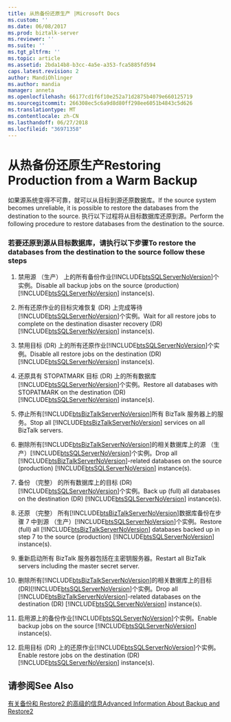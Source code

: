 ```yaml
---
title: 从热备份还原生产 |Microsoft Docs
ms.custom: ''
ms.date: 06/08/2017
ms.prod: biztalk-server
ms.reviewer: ''
ms.suite: ''
ms.tgt_pltfrm: ''
ms.topic: article
ms.assetid: 2bda14b8-b3cc-4a5e-a353-fca5885fd594
caps.latest.revision: 2
author: MandiOhlinger
ms.author: mandia
manager: anneta
ms.openlocfilehash: 66177cd1f6f10e252a71d2875b4079e660125719
ms.sourcegitcommit: 266308ec5c6a9d8d80ff298ee6051b4843c5d626
ms.translationtype: MT
ms.contentlocale: zh-CN
ms.lasthandoff: 06/27/2018
ms.locfileid: "36971358"
---
```

# <a name="restoring-production-from-a-warm-backup"></a><span data-ttu-id="68447-102">从热备份还原生产</span><span class="sxs-lookup"><span data-stu-id="68447-102">Restoring Production from a Warm Backup</span></span>
<span data-ttu-id="68447-103">如果源系统变得不可靠，就可以从目标到源还原数据库。</span><span class="sxs-lookup"><span data-stu-id="68447-103">If the source system becomes unreliable, it is possible to restore the databases from the destination to the source.</span></span> <span data-ttu-id="68447-104">执行以下过程将从目标数据库还原到源。</span><span class="sxs-lookup"><span data-stu-id="68447-104">Perform the following procedure to restore databases from the destination to the source.</span></span>  
  
### <a name="to-restore-the-databases-from-the-destination-to-the-source-follow-these-steps"></a><span data-ttu-id="68447-105">若要还原到源从目标数据库，请执行以下步骤</span><span class="sxs-lookup"><span data-stu-id="68447-105">To restore the databases from the destination to the source follow these steps</span></span>  
  
1. <span data-ttu-id="68447-106">禁用源 （生产） 上的所有备份作业[!INCLUDE[btsSQLServerNoVersion](../includes/btssqlservernoversion-md.md)]个实例。</span><span class="sxs-lookup"><span data-stu-id="68447-106">Disable all backup jobs on the source (production) [!INCLUDE[btsSQLServerNoVersion](../includes/btssqlservernoversion-md.md)] instance(s).</span></span>  
  
2. <span data-ttu-id="68447-107">所有还原作业的目标灾难恢复 (DR) 上完成等待[!INCLUDE[btsSQLServerNoVersion](../includes/btssqlservernoversion-md.md)]个实例。</span><span class="sxs-lookup"><span data-stu-id="68447-107">Wait for all restore jobs to complete on the destination disaster recovery (DR) [!INCLUDE[btsSQLServerNoVersion](../includes/btssqlservernoversion-md.md)] instance(s).</span></span>  
  
3. <span data-ttu-id="68447-108">禁用目标 (DR) 上的所有还原作业[!INCLUDE[btsSQLServerNoVersion](../includes/btssqlservernoversion-md.md)]个实例。</span><span class="sxs-lookup"><span data-stu-id="68447-108">Disable all restore jobs on the destination (DR) [!INCLUDE[btsSQLServerNoVersion](../includes/btssqlservernoversion-md.md)] instance(s).</span></span>  
  
4. <span data-ttu-id="68447-109">还原具有 STOPATMARK 目标 (DR) 上的所有数据库[!INCLUDE[btsSQLServerNoVersion](../includes/btssqlservernoversion-md.md)]个实例。</span><span class="sxs-lookup"><span data-stu-id="68447-109">Restore all databases with STOPATMARK on the destination (DR) [!INCLUDE[btsSQLServerNoVersion](../includes/btssqlservernoversion-md.md)] instance(s).</span></span>  
  
5. <span data-ttu-id="68447-110">停止所有[!INCLUDE[btsBizTalkServerNoVersion](../includes/btsbiztalkservernoversion-md.md)]所有 BizTalk 服务器上的服务。</span><span class="sxs-lookup"><span data-stu-id="68447-110">Stop all [!INCLUDE[btsBizTalkServerNoVersion](../includes/btsbiztalkservernoversion-md.md)] services on all BizTalk servers.</span></span>  
  
6. <span data-ttu-id="68447-111">删除所有[!INCLUDE[btsBizTalkServerNoVersion](../includes/btsbiztalkservernoversion-md.md)]的相关数据库上的源 （生产）[!INCLUDE[btsSQLServerNoVersion](../includes/btssqlservernoversion-md.md)]个实例。</span><span class="sxs-lookup"><span data-stu-id="68447-111">Drop all [!INCLUDE[btsBizTalkServerNoVersion](../includes/btsbiztalkservernoversion-md.md)]-related databases on the source (production) [!INCLUDE[btsSQLServerNoVersion](../includes/btssqlservernoversion-md.md)] instance(s).</span></span>  
  
7. <span data-ttu-id="68447-112">备份 （完整） 的所有数据库上的目标 (DR)[!INCLUDE[btsSQLServerNoVersion](../includes/btssqlservernoversion-md.md)]个实例。</span><span class="sxs-lookup"><span data-stu-id="68447-112">Back up (full) all databases on the destination (DR) [!INCLUDE[btsSQLServerNoVersion](../includes/btssqlservernoversion-md.md)] instance(s).</span></span>  
  
8. <span data-ttu-id="68447-113">还原 （完整） 所有[!INCLUDE[btsBizTalkServerNoVersion](../includes/btsbiztalkservernoversion-md.md)]数据库备份在步骤 7 中到源 （生产）[!INCLUDE[btsSQLServerNoVersion](../includes/btssqlservernoversion-md.md)]个实例。</span><span class="sxs-lookup"><span data-stu-id="68447-113">Restore (full) all [!INCLUDE[btsBizTalkServerNoVersion](../includes/btsbiztalkservernoversion-md.md)] databases backed up in step 7 to the source (production) [!INCLUDE[btsSQLServerNoVersion](../includes/btssqlservernoversion-md.md)] instance(s).</span></span>  
  
9. <span data-ttu-id="68447-114">重新启动所有 BizTalk 服务器包括在主密钥服务器。</span><span class="sxs-lookup"><span data-stu-id="68447-114">Restart all BizTalk servers including the master secret server.</span></span>  
  
10. <span data-ttu-id="68447-115">删除所有[!INCLUDE[btsBizTalkServerNoVersion](../includes/btsbiztalkservernoversion-md.md)]的相关数据库上的目标 (DR)[!INCLUDE[btsSQLServerNoVersion](../includes/btssqlservernoversion-md.md)]个实例。</span><span class="sxs-lookup"><span data-stu-id="68447-115">Drop all [!INCLUDE[btsBizTalkServerNoVersion](../includes/btsbiztalkservernoversion-md.md)]-related databases on the destination (DR) [!INCLUDE[btsSQLServerNoVersion](../includes/btssqlservernoversion-md.md)] instance(s).</span></span>  
  
11. <span data-ttu-id="68447-116">启用源上的备份作业[!INCLUDE[btsSQLServerNoVersion](../includes/btssqlservernoversion-md.md)]个实例。</span><span class="sxs-lookup"><span data-stu-id="68447-116">Enable backup jobs on the source [!INCLUDE[btsSQLServerNoVersion](../includes/btssqlservernoversion-md.md)] instance(s).</span></span>  
  
12. <span data-ttu-id="68447-117">启用目标 (DR) 上的还原作业[!INCLUDE[btsSQLServerNoVersion](../includes/btssqlservernoversion-md.md)]个实例。</span><span class="sxs-lookup"><span data-stu-id="68447-117">Enable restore jobs on the destination (DR) [!INCLUDE[btsSQLServerNoVersion](../includes/btssqlservernoversion-md.md)] instance(s).</span></span>  
  
## <a name="see-also"></a><span data-ttu-id="68447-118">请参阅</span><span class="sxs-lookup"><span data-stu-id="68447-118">See Also</span></span>  
 [<span data-ttu-id="68447-119">有关备份和 Restore2 的高级的信息</span><span class="sxs-lookup"><span data-stu-id="68447-119">Advanced Information About Backup and Restore2</span></span>](../technical-guides/advanced-information-about-backup-and-restore2.md)